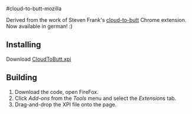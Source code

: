 #cloud-to-butt-mozilla

Derived from the work of Steven Frank's [cloud-to-butt](https://github.com/panicsteve/cloud-to-butt) Chrome extension.
Now available in german! :)

## Installing

Download [CloudToButt.xpi](https://github.com/DaveRandom/cloud-to-butt-mozilla/blob/master/CloudToButt.xpi?raw=true)


## Building

1. Download the code, open FireFox.
2. Click *Add-ons* from the *Tools* menu and select the *Extensions* tab.
3. Drag-and-drop the XPI file onto the page.
